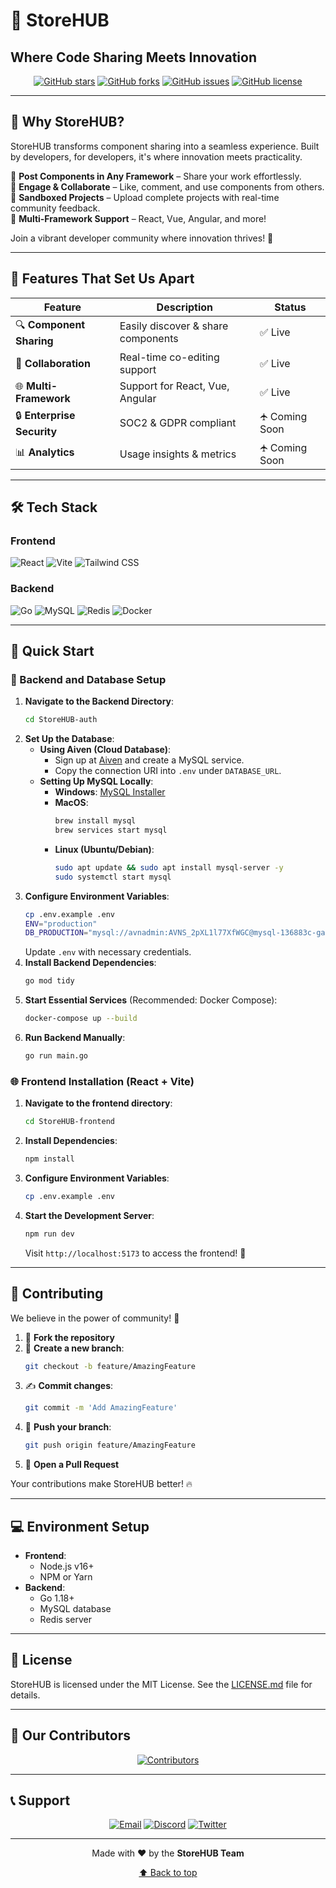 # 🚀 StoreHUB
## Where Code Sharing Meets Innovation

<div align="center">

[![GitHub stars](https://img.shields.io/github/stars/rishyym0927/StoreHUB?style=for-the-badge)](https://github.com/rishyym0927/StoreHUB/stargazers)
[![GitHub forks](https://img.shields.io/github/forks/rishyym0927/StoreHUB?style=for-the-badge)](https://github.com/rishyym0927/StoreHUB/network)
[![GitHub issues](https://img.shields.io/github/issues/rishyym0927/StoreHUB?style=for-the-badge)](https://github.com/rishyym0927/StoreHUB/issues)
[![GitHub license](https://img.shields.io/github/license/rishyym0927/StoreHUB?style=for-the-badge)](https://github.com/rishyym0927/StoreHUB/blob/main/LICENSE)

</div>

---

## 🌟 Why StoreHUB?

StoreHUB transforms component sharing into a seamless experience. Built by developers, for developers, it's where innovation meets practicality.

🔹 **Post Components in Any Framework** – Share your work effortlessly.  
🔹 **Engage & Collaborate** – Like, comment, and use components from others.  
🔹 **Sandboxed Projects** – Upload complete projects with real-time community feedback.  
🔹 **Multi-Framework Support** – React, Vue, Angular, and more!  

Join a vibrant developer community where innovation thrives! 🚀

---

## 🎯 Features That Set Us Apart

| Feature              | Description                                | Status       |
|----------------------|--------------------------------------------|--------------|
| 🔍 **Component Sharing** | Easily discover & share components    | ✅ Live      |
| 🤝 **Collaboration**     | Real-time co-editing support          | ✅ Live      |
| 🌐 **Multi-Framework**   | Support for React, Vue, Angular       | ✅ Live      |
| 🔒 **Enterprise Security** | SOC2 & GDPR compliant               | 🛧 Coming Soon |
| 📊 **Analytics**         | Usage insights & metrics              | 🛧 Coming Soon |

---

## 🛠️ Tech Stack

### Frontend

![React](https://img.shields.io/badge/React-20232A?style=for-the-badge&logo=react&logoColor=61DAFB)
![Vite](https://img.shields.io/badge/Vite-646CFF?style=for-the-badge&logo=vite&logoColor=white)
![Tailwind CSS](https://img.shields.io/badge/Tailwind_CSS-38B2AC?style=for-the-badge&logo=tailwind-css&logoColor=white)

### Backend

![Go](https://img.shields.io/badge/Go-00ADD8?style=for-the-badge&logo=go&logoColor=white)
![MySQL](https://img.shields.io/badge/MySQL-005C84?style=for-the-badge&logo=mysql&logoColor=white)
![Redis](https://img.shields.io/badge/Redis-DC382D?style=for-the-badge&logo=redis&logoColor=white)
![Docker](https://img.shields.io/badge/Docker-2CA5E0?style=for-the-badge&logo=docker&logoColor=white)

---

## 🚀 Quick Start

### 📌 Backend and Database Setup

1. **Navigate to the Backend Directory**:
   ```bash
   cd StoreHUB-auth
   ```
2. **Set Up the Database**:
   - **Using Aiven (Cloud Database)**:
     - Sign up at [Aiven](https://console.aiven.io/) and create a MySQL service.
     - Copy the connection URI into `.env` under `DATABASE_URL`.
   - **Setting Up MySQL Locally**:
     - **Windows**: [MySQL Installer](https://dev.mysql.com/downloads/installer/)
     - **MacOS**:
       ```bash
       brew install mysql
       brew services start mysql
       ```
     - **Linux (Ubuntu/Debian)**:
       ```bash
       sudo apt update && sudo apt install mysql-server -y
       sudo systemctl start mysql
       ```
3. **Configure Environment Variables**:
   ```bash
   cp .env.example .env
   ENV="production"
   DB_PRODUCTION="mysql://avnadmin:AVNS_2pXL1l77XfWGC@mysql-136883c-gamesonwithat-9da8.h.aivencloud.com:22007/defaultdb?ssl-mode=REQUIRED" this is for example this will not wokr you eed to enter yours
   
   ```
   Update `.env` with necessary credentials.
4. **Install Backend Dependencies**:
   ```bash
   go mod tidy
   ```
5. **Start Essential Services** (Recommended: Docker Compose):
   ```bash
   docker-compose up --build
   ```
6. **Run Backend Manually**:
   ```bash
   go run main.go
   ```

### 🌐 Frontend Installation (React + Vite)

1. **Navigate to the frontend directory**:
   ```bash
   cd StoreHUB-frontend
   ```
2. **Install Dependencies**:
   ```bash
   npm install
   ```
3. **Configure Environment Variables**:
   ```bash
   cp .env.example .env
   ```
4. **Start the Development Server**:
   ```bash
   npm run dev
   ```
   Visit `http://localhost:5173` to access the frontend! 🎉

---

## 🤝 Contributing

We believe in the power of community! 🚀

1. 🍴 **Fork the repository**
2. 🌱 **Create a new branch**:
   ```bash
   git checkout -b feature/AmazingFeature
   ```
3. ✍️ **Commit changes**:
   ```bash
   git commit -m 'Add AmazingFeature'
   ```
4. 🚀 **Push your branch**:
   ```bash
   git push origin feature/AmazingFeature
   ```
5. 🎉 **Open a Pull Request**

Your contributions make StoreHUB better! 🔥

---

## 💻 Environment Setup

- **Frontend**:
  - Node.js v16+
  - NPM or Yarn
- **Backend**:
  - Go 1.18+
  - MySQL database
  - Redis server

---

## 📝 License

StoreHUB is licensed under the MIT License. See the [LICENSE.md](LICENSE.md) file for details.

---

## 🌟 Our Contributors

<div align="center">

[![Contributors](https://contrib.rocks/image?repo=rishyym0927/StoreHUB)](https://github.com/rishyym0927/StoreHUB/graphs/contributors)

</div>

---

## 📞 Support

<div align="center">

[![Email](https://img.shields.io/badge/Email-D14836?style=for-the-badge&logo=gmail&logoColor=white)](mailto:support@storehub.dev)
[![Discord](https://img.shields.io/badge/Discord-7289DA?style=for-the-badge&logo=discord&logoColor=white)](https://discord.gg/your-invite-link)
[![Twitter](https://img.shields.io/badge/Twitter-1DA1F2?style=for-the-badge&logo=twitter&logoColor=white)](https://twitter.com/storehub)

</div>

---

<div align="center">

Made with ❤️ by the **StoreHUB Team**

[⬆ Back to top](#-storehub)

</div>


